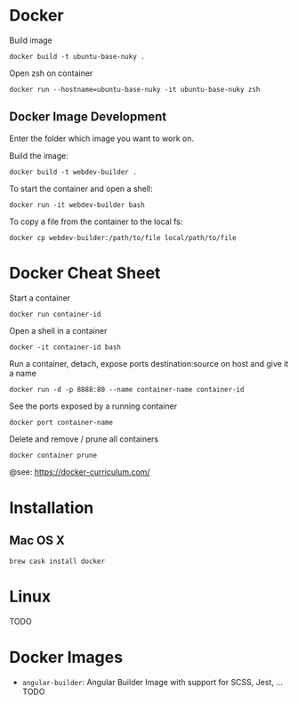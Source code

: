 # Docker

Build image

```shell
docker build -t ubuntu-base-nuky .
```

Open zsh on container

```shell
docker run --hostname=ubuntu-base-nuky -it ubuntu-base-nuky zsh
```

## Docker Image Development

Enter the folder which image you want to work on.

Build the image:

```shell
docker build -t webdev-builder .
```

To start the container and open a shell:

```shell
docker run -it webdev-builder bash
```

To copy a file from the container to the local fs:

```shell
docker cp webdev-builder:/path/to/file local/path/to/file
```

# Docker Cheat Sheet

Start a container

```shell
docker run container-id
```

Open a shell in a container

```
docker -it container-id bash
```

Run a container, detach, expose ports destination:source on host and give it a name

```shell
docker run -d -p 8888:80 --name container-name container-id
```

See the ports exposed by a running container

```shell
docker port container-name
```

Delete and remove / prune all containers

```
docker container prune
```

@see: https://docker-curriculum.com/

# Installation

## Mac OS X

```shell
brew cask install docker
```

# Linux

TODO

# Docker Images

- `angular-builder`: Angular Builder Image with support for SCSS, Jest, ... TODO

